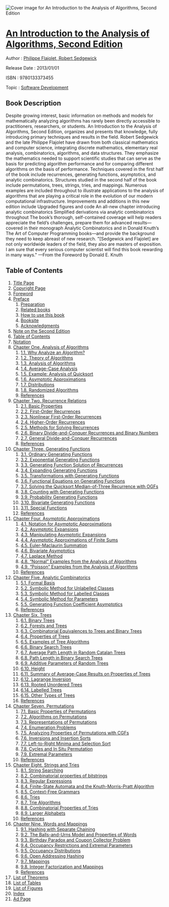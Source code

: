![Cover image for An Introduction to the Analysis of Algorithms, Second Edition](https://imgdetail.ebookreading.net/cover/cover/software_development/EB9780133373455.jpg)

[An Introduction to the Analysis of Algorithms, Second Edition](https://ebookreading.net/view/book/An+Introduction+to+the+Analysis+of+Algorithms%2C+Second+Edition-EB9780133373455_1.html "An Introduction to the Analysis of Algorithms, Second Edition")
====================================================================================================================

Author : [Philippe Flajolet](https://ebookreading.net/search/author/Philippe+Flajolet),[ Robert Sedgewick](https://ebookreading.net/search/author/+Robert+Sedgewick)

Release Date : 2013/01/01

ISBN : 9780133373455

Topic : [Software Development](https://ebookreading.net/search/category/software-development)

Book Description
-----------------

Despite growing interest, basic information on methods and models for mathematically analyzing algorithms has rarely been directly accessible to practitioners, researchers, or students. An Introduction to the Analysis of Algorithms, Second Edition, organizes and presents that knowledge, fully introducing primary techniques and results in the field.
Robert Sedgewick and the late Philippe Flajolet have drawn from both classical mathematics and computer science, integrating discrete mathematics, elementary real analysis, combinatorics, algorithms, and data structures. They emphasize the mathematics needed to support scientific studies that can serve as the basis for predicting algorithm performance and for comparing different algorithms on the basis of performance.
Techniques covered in the first half of the book include recurrences, generating functions, asymptotics, and analytic combinatorics. Structures studied in the second half of the book include permutations, trees, strings, tries, and mappings. Numerous examples are included throughout to illustrate applications to the analysis of algorithms that are playing a critical role in the evolution of our modern computational infrastructure.
Improvements and additions in this new edition include
 Upgraded figures and code 
 An all-new chapter introducing analytic combinatorics 
 Simplified derivations via analytic combinatorics throughout 
The book’s thorough, self-contained coverage will help readers appreciate the field’s challenges, prepare them for advanced results—covered in their monograph Analytic Combinatorics and in Donald Knuth’s The Art of Computer Programming books—and provide the background they need to keep abreast of new research.
"[Sedgewick and Flajolet] are not only worldwide leaders of the field, they also are masters of exposition. I am sure that every serious computer scientist will find this book rewarding in many ways."
—From the Foreword by Donald E. Knuth
              
Table of Contents
-----------------

1. [Title Page](https://ebookreading.net/view/book/An+Introduction+to+the+Analysis+of+Algorithms%2C+Second+Edition-EB9780133373455_2.html)
1. [Copyright Page](https://ebookreading.net/view/book/An+Introduction+to+the+Analysis+of+Algorithms%2C+Second+Edition-EB9780133373455_3.html)
1. [Foreword](https://ebookreading.net/view/book/An+Introduction+to+the+Analysis+of+Algorithms%2C+Second+Edition-EB9780133373455_4.html)
1. [Preface](https://ebookreading.net/view/book/An+Introduction+to+the+Analysis+of+Algorithms%2C+Second+Edition-EB9780133373455_5.html)
    1. [Preparation](https://ebookreading.net/view/book/An+Introduction+to+the+Analysis+of+Algorithms%2C+Second+Edition-EB9780133373455_5.html#pref02lev1sec1)
    1. [Related books](https://ebookreading.net/view/book/An+Introduction+to+the+Analysis+of+Algorithms%2C+Second+Edition-EB9780133373455_5.html#pref02lev1sec2)
    1. [How to use this book](https://ebookreading.net/view/book/An+Introduction+to+the+Analysis+of+Algorithms%2C+Second+Edition-EB9780133373455_5.html#pref02lev1sec3)
    1. [Booksite](https://ebookreading.net/view/book/An+Introduction+to+the+Analysis+of+Algorithms%2C+Second+Edition-EB9780133373455_5.html#pref02lev1sec4)
    1. [Acknowledgments](https://ebookreading.net/view/book/An+Introduction+to+the+Analysis+of+Algorithms%2C+Second+Edition-EB9780133373455_5.html#pref02lev1sec5)
1. [Note on the Second Edition](https://ebookreading.net/view/book/An+Introduction+to+the+Analysis+of+Algorithms%2C+Second+Edition-EB9780133373455_6.html)
1. [Table of Contents](https://ebookreading.net/view/book/An+Introduction+to+the+Analysis+of+Algorithms%2C+Second+Edition-EB9780133373455_7.html)
1. [Notation](https://ebookreading.net/view/book/An+Introduction+to+the+Analysis+of+Algorithms%2C+Second+Edition-EB9780133373455_8.html)
1. [Chapter One. Analysis of Algorithms](https://ebookreading.net/view/book/An+Introduction+to+the+Analysis+of+Algorithms%2C+Second+Edition-EB9780133373455_9.html)
    1. [1.1. Why Analyze an Algorithm?](https://ebookreading.net/view/book/An+Introduction+to+the+Analysis+of+Algorithms%2C+Second+Edition-EB9780133373455_9.html#ch01lev1sec1)
    1. [1.2. Theory of Algorithms](https://ebookreading.net/view/book/An+Introduction+to+the+Analysis+of+Algorithms%2C+Second+Edition-EB9780133373455_9.html#ch01lev1sec2)
    1. [1.3. Analysis of Algorithms](https://ebookreading.net/view/book/An+Introduction+to+the+Analysis+of+Algorithms%2C+Second+Edition-EB9780133373455_9.html#ch01lev1sec3)
    1. [1.4. Average-Case Analysis](https://ebookreading.net/view/book/An+Introduction+to+the+Analysis+of+Algorithms%2C+Second+Edition-EB9780133373455_9.html#ch01lev1sec4)
    1. [1.5. Example: Analysis of Quicksort](https://ebookreading.net/view/book/An+Introduction+to+the+Analysis+of+Algorithms%2C+Second+Edition-EB9780133373455_9.html#ch01lev1sec5)
    1. [1.6. Asymptotic Approximations](https://ebookreading.net/view/book/An+Introduction+to+the+Analysis+of+Algorithms%2C+Second+Edition-EB9780133373455_9.html#ch01lev1sec6)
    1. [1.7. Distributions](https://ebookreading.net/view/book/An+Introduction+to+the+Analysis+of+Algorithms%2C+Second+Edition-EB9780133373455_9.html#ch01lev1sec7)
    1. [1.8. Randomized Algorithms](https://ebookreading.net/view/book/An+Introduction+to+the+Analysis+of+Algorithms%2C+Second+Edition-EB9780133373455_9.html#ch01lev1sec8)
    1. [References](https://ebookreading.net/view/book/An+Introduction+to+the+Analysis+of+Algorithms%2C+Second+Edition-EB9780133373455_9.html#ch01lev1sec9)
1. [Chapter Two. Recurrence Relations](https://ebookreading.net/view/book/An+Introduction+to+the+Analysis+of+Algorithms%2C+Second+Edition-EB9780133373455_10.html)
    1. [2.1. Basic Properties](https://ebookreading.net/view/book/An+Introduction+to+the+Analysis+of+Algorithms%2C+Second+Edition-EB9780133373455_10.html#ch02lev1sec1)
    1. [2.2. First-Order Recurrences](https://ebookreading.net/view/book/An+Introduction+to+the+Analysis+of+Algorithms%2C+Second+Edition-EB9780133373455_10.html#ch02lev1sec2)
    1. [2.3. Nonlinear First-Order Recurrences](https://ebookreading.net/view/book/An+Introduction+to+the+Analysis+of+Algorithms%2C+Second+Edition-EB9780133373455_10.html#ch02lev1sec3)
    1. [2.4. Higher-Order Recurrences](https://ebookreading.net/view/book/An+Introduction+to+the+Analysis+of+Algorithms%2C+Second+Edition-EB9780133373455_10.html#ch02lev1sec4)
    1. [2.5. Methods for Solving Recurrences](https://ebookreading.net/view/book/An+Introduction+to+the+Analysis+of+Algorithms%2C+Second+Edition-EB9780133373455_10.html#ch02lev1sec5)
    1. [2.6. Binary Divide-and-Conquer Recurrences and Binary Numbers](https://ebookreading.net/view/book/An+Introduction+to+the+Analysis+of+Algorithms%2C+Second+Edition-EB9780133373455_10.html#ch02lev1sec6)
    1. [2.7. General Divide-and-Conquer Recurrences](https://ebookreading.net/view/book/An+Introduction+to+the+Analysis+of+Algorithms%2C+Second+Edition-EB9780133373455_10.html#ch02lev1sec7)
    1. [References](https://ebookreading.net/view/book/An+Introduction+to+the+Analysis+of+Algorithms%2C+Second+Edition-EB9780133373455_10.html#ch02lev1sec8)
1. [Chapter Three. Generating Functions](https://ebookreading.net/view/book/An+Introduction+to+the+Analysis+of+Algorithms%2C+Second+Edition-EB9780133373455_11.html)
    1. [3.1. Ordinary Generating Functions](https://ebookreading.net/view/book/An+Introduction+to+the+Analysis+of+Algorithms%2C+Second+Edition-EB9780133373455_11.html#ch03lev1sec1)
    1. [3.2. Exponential Generating Functions](https://ebookreading.net/view/book/An+Introduction+to+the+Analysis+of+Algorithms%2C+Second+Edition-EB9780133373455_11.html#ch03lev1sec2)
    1. [3.3. Generating Function Solution of Recurrences](https://ebookreading.net/view/book/An+Introduction+to+the+Analysis+of+Algorithms%2C+Second+Edition-EB9780133373455_11.html#ch03lev1sec3)
    1. [3.4. Expanding Generating Functions](https://ebookreading.net/view/book/An+Introduction+to+the+Analysis+of+Algorithms%2C+Second+Edition-EB9780133373455_11.html#ch03lev1sec4)
    1. [3.5. Transformations with Generating Functions](https://ebookreading.net/view/book/An+Introduction+to+the+Analysis+of+Algorithms%2C+Second+Edition-EB9780133373455_11.html#ch03lev1sec5)
    1. [3.6. Functional Equations on Generating Functions](https://ebookreading.net/view/book/An+Introduction+to+the+Analysis+of+Algorithms%2C+Second+Edition-EB9780133373455_11.html#ch03lev1sec6)
    1. [3.7. Solving the Quicksort Median-of-Three Recurrence with OGFs](https://ebookreading.net/view/book/An+Introduction+to+the+Analysis+of+Algorithms%2C+Second+Edition-EB9780133373455_11.html#ch03lev1sec7)
    1. [3.8. Counting with Generating Functions](https://ebookreading.net/view/book/An+Introduction+to+the+Analysis+of+Algorithms%2C+Second+Edition-EB9780133373455_11.html#ch03lev1sec8)
    1. [3.9. Probability Generating Functions](https://ebookreading.net/view/book/An+Introduction+to+the+Analysis+of+Algorithms%2C+Second+Edition-EB9780133373455_11.html#ch03lev1sec9)
    1. [3.10. Bivariate Generating Functions](https://ebookreading.net/view/book/An+Introduction+to+the+Analysis+of+Algorithms%2C+Second+Edition-EB9780133373455_11.html#ch03lev1sec10)
    1. [3.11. Special Functions](https://ebookreading.net/view/book/An+Introduction+to+the+Analysis+of+Algorithms%2C+Second+Edition-EB9780133373455_11.html#ch03lev1sec11)
    1. [References](https://ebookreading.net/view/book/An+Introduction+to+the+Analysis+of+Algorithms%2C+Second+Edition-EB9780133373455_11.html#ch03lev1sec12)
1. [Chapter Four. Asymptotic Approximations](https://ebookreading.net/view/book/An+Introduction+to+the+Analysis+of+Algorithms%2C+Second+Edition-EB9780133373455_12.html)
    1. [4.1. Notation for Asymptotic Approximations](https://ebookreading.net/view/book/An+Introduction+to+the+Analysis+of+Algorithms%2C+Second+Edition-EB9780133373455_12.html#ch04lev1sec1)
    1. [4.2. Asymptotic Expansions](https://ebookreading.net/view/book/An+Introduction+to+the+Analysis+of+Algorithms%2C+Second+Edition-EB9780133373455_12.html#ch04lev1sec2)
    1. [4.3. Manipulating Asymptotic Expansions](https://ebookreading.net/view/book/An+Introduction+to+the+Analysis+of+Algorithms%2C+Second+Edition-EB9780133373455_12.html#ch04lev1sec3)
    1. [4.4. Asymptotic Approximations of Finite Sums](https://ebookreading.net/view/book/An+Introduction+to+the+Analysis+of+Algorithms%2C+Second+Edition-EB9780133373455_12.html#ch04lev1sec4)
    1. [4.5. Euler-Maclaurin Summation](https://ebookreading.net/view/book/An+Introduction+to+the+Analysis+of+Algorithms%2C+Second+Edition-EB9780133373455_12.html#ch04lev1sec5)
    1. [4.6. Bivariate Asymptotics](https://ebookreading.net/view/book/An+Introduction+to+the+Analysis+of+Algorithms%2C+Second+Edition-EB9780133373455_12.html#ch04lev1sec6)
    1. [4.7. Laplace Method](https://ebookreading.net/view/book/An+Introduction+to+the+Analysis+of+Algorithms%2C+Second+Edition-EB9780133373455_12.html#ch04lev1sec7)
    1. [4.8. “Normal” Examples from the Analysis of Algorithms](https://ebookreading.net/view/book/An+Introduction+to+the+Analysis+of+Algorithms%2C+Second+Edition-EB9780133373455_12.html#ch04lev1sec8)
    1. [4.9. “Poisson” Examples from the Analysis of Algorithms](https://ebookreading.net/view/book/An+Introduction+to+the+Analysis+of+Algorithms%2C+Second+Edition-EB9780133373455_12.html#ch04lev1sec9)
    1. [References](https://ebookreading.net/view/book/An+Introduction+to+the+Analysis+of+Algorithms%2C+Second+Edition-EB9780133373455_12.html#ch04lev1sec10)
1. [Chapter Five. Analytic Combinatorics](https://ebookreading.net/view/book/An+Introduction+to+the+Analysis+of+Algorithms%2C+Second+Edition-EB9780133373455_13.html)
    1. [5.1. Formal Basis](https://ebookreading.net/view/book/An+Introduction+to+the+Analysis+of+Algorithms%2C+Second+Edition-EB9780133373455_13.html#ch05lev1sec1)
    1. [5.2. Symbolic Method for Unlabelled Classes](https://ebookreading.net/view/book/An+Introduction+to+the+Analysis+of+Algorithms%2C+Second+Edition-EB9780133373455_13.html#ch05lev1sec2)
    1. [5.3. Symbolic Method for Labelled Classes](https://ebookreading.net/view/book/An+Introduction+to+the+Analysis+of+Algorithms%2C+Second+Edition-EB9780133373455_13.html#ch05lev1sec3)
    1. [5.4. Symbolic Method for Parameters](https://ebookreading.net/view/book/An+Introduction+to+the+Analysis+of+Algorithms%2C+Second+Edition-EB9780133373455_13.html#ch05lev1sec4)
    1. [5.5. Generating Function Coefficient Asymptotics](https://ebookreading.net/view/book/An+Introduction+to+the+Analysis+of+Algorithms%2C+Second+Edition-EB9780133373455_13.html#ch05lev1sec5)
    1. [References](https://ebookreading.net/view/book/An+Introduction+to+the+Analysis+of+Algorithms%2C+Second+Edition-EB9780133373455_13.html#ch05lev1sec6)
1. [Chapter Six. Trees](https://ebookreading.net/view/book/An+Introduction+to+the+Analysis+of+Algorithms%2C+Second+Edition-EB9780133373455_14.html)
    1. [6.1. Binary Trees](https://ebookreading.net/view/book/An+Introduction+to+the+Analysis+of+Algorithms%2C+Second+Edition-EB9780133373455_14.html#ch06lev1sec1)
    1. [6.2. Forests and Trees](https://ebookreading.net/view/book/An+Introduction+to+the+Analysis+of+Algorithms%2C+Second+Edition-EB9780133373455_14.html#ch06lev1sec2)
    1. [6.3. Combinatorial Equivalences to Trees and Binary Trees](https://ebookreading.net/view/book/An+Introduction+to+the+Analysis+of+Algorithms%2C+Second+Edition-EB9780133373455_14.html#ch06lev1sec3)
    1. [6.4. Properties of Trees](https://ebookreading.net/view/book/An+Introduction+to+the+Analysis+of+Algorithms%2C+Second+Edition-EB9780133373455_14.html#ch06lev1sec4)
    1. [6.5. Examples of Tree Algorithms](https://ebookreading.net/view/book/An+Introduction+to+the+Analysis+of+Algorithms%2C+Second+Edition-EB9780133373455_14.html#ch06lev1sec5)
    1. [6.6. Binary Search Trees](https://ebookreading.net/view/book/An+Introduction+to+the+Analysis+of+Algorithms%2C+Second+Edition-EB9780133373455_14.html#ch06lev1sec6)
    1. [6.7. Average Path Length in Random Catalan Trees](https://ebookreading.net/view/book/An+Introduction+to+the+Analysis+of+Algorithms%2C+Second+Edition-EB9780133373455_14.html#ch06lev1sec7)
    1. [6.8. Path Length in Binary Search Trees](https://ebookreading.net/view/book/An+Introduction+to+the+Analysis+of+Algorithms%2C+Second+Edition-EB9780133373455_14.html#ch06lev1sec8)
    1. [6.9. Additive Parameters of Random Trees](https://ebookreading.net/view/book/An+Introduction+to+the+Analysis+of+Algorithms%2C+Second+Edition-EB9780133373455_14.html#ch06lev1sec9)
    1. [6.10. Height](https://ebookreading.net/view/book/An+Introduction+to+the+Analysis+of+Algorithms%2C+Second+Edition-EB9780133373455_14.html#ch06lev1sec10)
    1. [6.11. Summary of Average-Case Results on Properties of Trees](https://ebookreading.net/view/book/An+Introduction+to+the+Analysis+of+Algorithms%2C+Second+Edition-EB9780133373455_14.html#ch06lev1sec11)
    1. [6.12. Lagrange Inversion](https://ebookreading.net/view/book/An+Introduction+to+the+Analysis+of+Algorithms%2C+Second+Edition-EB9780133373455_14.html#ch06lev1sec12)
    1. [6.13. Rooted Unordered Trees](https://ebookreading.net/view/book/An+Introduction+to+the+Analysis+of+Algorithms%2C+Second+Edition-EB9780133373455_14.html#ch06lev1sec13)
    1. [6.14. Labelled Trees](https://ebookreading.net/view/book/An+Introduction+to+the+Analysis+of+Algorithms%2C+Second+Edition-EB9780133373455_14.html#ch06lev1sec14)
    1. [6.15. Other Types of Trees](https://ebookreading.net/view/book/An+Introduction+to+the+Analysis+of+Algorithms%2C+Second+Edition-EB9780133373455_14.html#ch06lev1sec15)
    1. [References](https://ebookreading.net/view/book/An+Introduction+to+the+Analysis+of+Algorithms%2C+Second+Edition-EB9780133373455_14.html#ch06lev1sec16)
1. [Chapter Seven. Permutations](https://ebookreading.net/view/book/An+Introduction+to+the+Analysis+of+Algorithms%2C+Second+Edition-EB9780133373455_15.html)
    1. [7.1. Basic Properties of Permutations](https://ebookreading.net/view/book/An+Introduction+to+the+Analysis+of+Algorithms%2C+Second+Edition-EB9780133373455_15.html#ch07lev1sec1)
    1. [7.2. Algorithms on Permutations](https://ebookreading.net/view/book/An+Introduction+to+the+Analysis+of+Algorithms%2C+Second+Edition-EB9780133373455_15.html#ch07lev1sec2)
    1. [7.3. Representations of Permutations](https://ebookreading.net/view/book/An+Introduction+to+the+Analysis+of+Algorithms%2C+Second+Edition-EB9780133373455_15.html#ch07lev1sec3)
    1. [7.4. Enumeration Problems](https://ebookreading.net/view/book/An+Introduction+to+the+Analysis+of+Algorithms%2C+Second+Edition-EB9780133373455_15.html#ch07lev1sec4)
    1. [7.5. Analyzing Properties of Permutations with CGFs](https://ebookreading.net/view/book/An+Introduction+to+the+Analysis+of+Algorithms%2C+Second+Edition-EB9780133373455_15.html#ch07lev1sec5)
    1. [7.6. Inversions and Insertion Sorts](https://ebookreading.net/view/book/An+Introduction+to+the+Analysis+of+Algorithms%2C+Second+Edition-EB9780133373455_15.html#ch07lev1sec6)
    1. [7.7. Left-to-Right Minima and Selection Sort](https://ebookreading.net/view/book/An+Introduction+to+the+Analysis+of+Algorithms%2C+Second+Edition-EB9780133373455_15.html#ch07lev1sec7)
    1. [7.8. Cycles and In Situ Permutation](https://ebookreading.net/view/book/An+Introduction+to+the+Analysis+of+Algorithms%2C+Second+Edition-EB9780133373455_15.html#ch07lev1sec8)
    1. [7.9. Extremal Parameters](https://ebookreading.net/view/book/An+Introduction+to+the+Analysis+of+Algorithms%2C+Second+Edition-EB9780133373455_15.html#ch07lev1sec9)
    1. [References](https://ebookreading.net/view/book/An+Introduction+to+the+Analysis+of+Algorithms%2C+Second+Edition-EB9780133373455_15.html#ch07lev1sec10)
1. [Chapter Eight. Strings and Tries](https://ebookreading.net/view/book/An+Introduction+to+the+Analysis+of+Algorithms%2C+Second+Edition-EB9780133373455_16.html)
    1. [8.1. String Searching](https://ebookreading.net/view/book/An+Introduction+to+the+Analysis+of+Algorithms%2C+Second+Edition-EB9780133373455_16.html#ch08lev1sec1)
    1. [8.2. Combinatorial properties of bitstrings](https://ebookreading.net/view/book/An+Introduction+to+the+Analysis+of+Algorithms%2C+Second+Edition-EB9780133373455_16.html#ch08lev1sec2)
    1. [8.3. Regular Expressions](https://ebookreading.net/view/book/An+Introduction+to+the+Analysis+of+Algorithms%2C+Second+Edition-EB9780133373455_16.html#ch08lev1sec3)
    1. [8.4. Finite-State Automata and the Knuth-Morris-Pratt Algorithm](https://ebookreading.net/view/book/An+Introduction+to+the+Analysis+of+Algorithms%2C+Second+Edition-EB9780133373455_16.html#ch08lev1sec4)
    1. [8.5. Context-Free Grammars](https://ebookreading.net/view/book/An+Introduction+to+the+Analysis+of+Algorithms%2C+Second+Edition-EB9780133373455_16.html#ch08lev1sec5)
    1. [8.6. Tries](https://ebookreading.net/view/book/An+Introduction+to+the+Analysis+of+Algorithms%2C+Second+Edition-EB9780133373455_16.html#ch08lev1sec6)
    1. [8.7. Trie Algorithms](https://ebookreading.net/view/book/An+Introduction+to+the+Analysis+of+Algorithms%2C+Second+Edition-EB9780133373455_16.html#ch08lev1sec7)
    1. [8.8. Combinatorial Properties of Tries](https://ebookreading.net/view/book/An+Introduction+to+the+Analysis+of+Algorithms%2C+Second+Edition-EB9780133373455_16.html#ch08lev1sec8)
    1. [8.9. Larger Alphabets](https://ebookreading.net/view/book/An+Introduction+to+the+Analysis+of+Algorithms%2C+Second+Edition-EB9780133373455_16.html#ch08lev1sec9)
    1. [References](https://ebookreading.net/view/book/An+Introduction+to+the+Analysis+of+Algorithms%2C+Second+Edition-EB9780133373455_16.html#ch08lev1sec10)
1. [Chapter Nine. Words and Mappings](https://ebookreading.net/view/book/An+Introduction+to+the+Analysis+of+Algorithms%2C+Second+Edition-EB9780133373455_17.html)
    1. [9.1. Hashing with Separate Chaining](https://ebookreading.net/view/book/An+Introduction+to+the+Analysis+of+Algorithms%2C+Second+Edition-EB9780133373455_17.html#ch09lev1sec1)
    1. [9.2. The Balls-and-Urns Model and Properties of Words](https://ebookreading.net/view/book/An+Introduction+to+the+Analysis+of+Algorithms%2C+Second+Edition-EB9780133373455_17.html#ch09lev1sec2)
    1. [9.3. Birthday Paradox and Coupon Collector Problem](https://ebookreading.net/view/book/An+Introduction+to+the+Analysis+of+Algorithms%2C+Second+Edition-EB9780133373455_17.html#ch09lev1sec3)
    1. [9.4. Occupancy Restrictions and Extremal Parameters](https://ebookreading.net/view/book/An+Introduction+to+the+Analysis+of+Algorithms%2C+Second+Edition-EB9780133373455_17.html#ch09lev1sec4)
    1. [9.5. Occupancy Distributions](https://ebookreading.net/view/book/An+Introduction+to+the+Analysis+of+Algorithms%2C+Second+Edition-EB9780133373455_17.html#ch09lev1sec5)
    1. [9.6. Open Addressing Hashing](https://ebookreading.net/view/book/An+Introduction+to+the+Analysis+of+Algorithms%2C+Second+Edition-EB9780133373455_17.html#ch09lev1sec6)
    1. [9.7. Mappings](https://ebookreading.net/view/book/An+Introduction+to+the+Analysis+of+Algorithms%2C+Second+Edition-EB9780133373455_17.html#ch09lev1sec7)
    1. [9.8. Integer Factorization and Mappings](https://ebookreading.net/view/book/An+Introduction+to+the+Analysis+of+Algorithms%2C+Second+Edition-EB9780133373455_17.html#ch09lev1sec8)
    1. [References](https://ebookreading.net/view/book/An+Introduction+to+the+Analysis+of+Algorithms%2C+Second+Edition-EB9780133373455_17.html#ch09lev1sec9)
1. [List of Theorems](https://ebookreading.net/view/book/An+Introduction+to+the+Analysis+of+Algorithms%2C+Second+Edition-EB9780133373455_18.html)
1. [List of Tables](https://ebookreading.net/view/book/An+Introduction+to+the+Analysis+of+Algorithms%2C+Second+Edition-EB9780133373455_19.html)
1. [List of Figures](https://ebookreading.net/view/book/An+Introduction+to+the+Analysis+of+Algorithms%2C+Second+Edition-EB9780133373455_20.html)
1. [Index](https://ebookreading.net/view/book/An+Introduction+to+the+Analysis+of+Algorithms%2C+Second+Edition-EB9780133373455_21.html)
1. [Ad Page](https://ebookreading.net/view/book/An+Introduction+to+the+Analysis+of+Algorithms%2C+Second+Edition-EB9780133373455_22.html)
